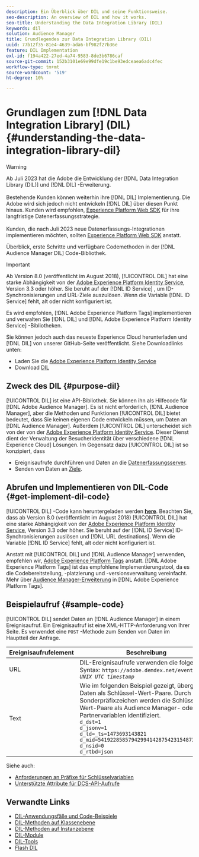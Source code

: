 ```yaml
---
description: Ein Überblick über DIL und seine Funktionsweise.
seo-description: An overview of DIL and how it works.
seo-title: Understanding the Data Integration Library (DIL)
keywords: dil
solution: Audience Manager
title: Grundlegendes zur Data Integration Library (DIL)
uuid: 77b12f35-81e4-4639-ada6-bf982f27b36e
feature: DIL Implementation
exl-id: f194a422-27ed-4a74-9583-8de3b6786caf
source-git-commit: 152b3101e69e99dfe19c1be93edceaea6adc4fec
workflow-type: tm+mt
source-wordcount: '519'
ht-degree: 10%

---
```


# Grundlagen zum [!DNL Data Integration Library] (DIL){#understanding-the-data-integration-library-dil}

>[!WARNING]
>
>Ab Juli 2023 hat die Adobe die Entwicklung der [!DNL Data Integration Library (DIL)] und [!DNL DIL] -Erweiterung.
><br><br>
>Bestehende Kunden können weiterhin ihre [!DNL DIL] Implementierung. Die Adobe wird sich jedoch nicht entwickeln [!DNL DIL] über diesen Punkt hinaus. Kunden wird empfohlen, [Experience Platform Web SDK](https://experienceleague.adobe.com/docs/experience-platform/edge/home.html?lang=en) für ihre langfristige Datenerfassungsstrategie.
><br><br>
>Kunden, die nach Juli 2023 neue Datenerfassungs-Integrationen implementieren möchten, sollten [Experience Platform Web SDK](https://experienceleague.adobe.com/docs/experience-platform/edge/home.html?lang=en) anstatt.

Überblick, erste Schritte und verfügbare Codemethoden in der [!DNL Audience Manager DIL] Code-Bibliothek.

>[!IMPORTANT]
>
>Ab Version 8.0 (veröffentlicht im August 2018), [!UICONTROL DIL] hat eine starke Abhängigkeit von der [Adobe Experience Platform Identity Service](https://experienceleague.adobe.com/docs/id-service/using/home.html), Version 3.3 oder höher. Sie beruht auf der [!DNL ID Service] , um ID-Synchronisierungen und URL-Ziele auszulösen. Wenn die Variable [!DNL ID Service] fehlt, alt oder nicht konfiguriert ist.
>
>Es wird empfohlen, [!DNL Adobe Experience Platform Tags] implementieren und verwalten Sie [!DNL DIL] und [!DNL Adobe Experience Platform Identity Service] -Bibliotheken.

Sie können jedoch auch das neueste Experience Cloud herunterladen und [!DNL DIL] von unserer GitHub-Seite veröffentlicht. Siehe Downloadlinks unten:

* Laden Sie die [Adobe Experience Platform Identity Service](https://github.com/Adobe-Marketing-Cloud/id-service/releases)
* Download [DIL](https://github.com/Adobe-Marketing-Cloud/dil/releases)

## Zweck des DIL {#purpose-dil}

[!UICONTROL DIL] ist eine API-Bibliothek. Sie können ihn als Hilfecode für [!DNL Adobe Audience Manager]. Es ist nicht erforderlich, [!DNL Audience Manager], aber die Methoden und Funktionen [!UICONTROL DIL] bietet bedeutet, dass Sie keinen eigenen Code entwickeln müssen, um Daten an [!DNL Audience Manager]. Außerdem [!UICONTROL DIL] unterscheidet sich von der von der [Adobe Experience Platform Identity Service](https://experienceleague.adobe.com/docs/id-service/using/home.html). Dieser Dienst dient der Verwaltung der Besucheridentität über verschiedene [!DNL Experience Cloud] Lösungen. Im Gegensatz dazu [!UICONTROL DIL] ist so konzipiert, dass

* Ereignisaufrufe durchführen und Daten an die [Datenerfassungsserver](../reference/system-components/components-data-collection.md).
* Senden von Daten an [Ziele](../features/destinations/destinations.md).

## Abrufen und Implementieren von DIL-Code {#get-implement-dil-code}

[!UICONTROL DIL] -Code kann heruntergeladen werden **[here](https://github.com/Adobe-Marketing-Cloud/dil/releases)**. Beachten Sie, dass ab Version 8.0 (veröffentlicht im August 2018) [!UICONTROL DIL] hat eine starke Abhängigkeit von der [Adobe Experience Platform Identity Service](https://experienceleague.adobe.com/docs/id-service/using/home.html), Version 3.3 oder höher. Sie beruht auf der [!DNL ID Service] ID-Synchronisierungen auslösen und [!DNL URL destinations]. Wenn die Variable [!DNL ID Service] fehlt, alt oder nicht konfiguriert ist.

Anstatt mit [!UICONTROL DIL] und [!DNL Audience Manager] verwenden, empfehlen wir, [Adobe Experience Platform Tags](https://experienceleague.adobe.com/docs/experience-platform/tags/home.html) anstatt. [!DNL Adobe Experience Platform Tags] ist das empfohlene Implementierungstool, da es die Codebereitstellung, -platzierung und -versionsverwaltung vereinfacht. Mehr über [Audience Manager-Erweiterung](https://experienceleague.adobe.com/docs/experience-platform/tags/extensions/adobe/audience-manager/overview.html) in [!DNL Adobe Experience Platform Tags].

## Beispielaufruf {#sample-code}

[!UICONTROL DIL] sendet Daten an [!DNL Audience Manager] in einem Ereignisaufruf. Ein Ereignisaufruf ist eine XML-HTTP-Anforderung von Ihrer Seite. Es verwendet eine `POST` -Methode zum Senden von Daten im Hauptteil der Anfrage.

| Ereignisaufrufelement | Beschreibung |
|--- |--- |
| URL | DIL-Ereignisaufrufe verwenden die folgende Syntax: `https://adobe.demdex.net/event?_ts =` *`UNIX UTC timestamp`* |
| Text | Wie im folgenden Beispiel gezeigt, übergibt DIL Daten als Schlüssel-Wert-Paare. Durch Sonderpräfixzeichen werden die Schlüssel-Wert-Paare als Audience Manager- oder Partnervariablen identifiziert.<br>`d_dst=1`<br>`d_jsonv=1`<br>`d_ld=_ts=1473693143821`<br>`d_mid=54192285857942994142875423154873503351`<br>`d_nsid=0`<br>`d_rtbd=json`<br> |

Siehe auch:
* [Anforderungen an Präfixe für Schlüsselvariablen](../features/traits/trait-variable-prefixes.md)
* [Unterstützte Attribute für DCS-API-Aufrufe](../api/dcs-intro/dcs-api-reference/dcs-keys.md)

## Verwandte Links

* [DIL-Anwendungsfälle und Code-Beispiele](/help/using/dil/dil-use-cases.md)
* [DIL-Methoden auf Klassenebene ](/help/using/dil/dil-class-overview/dil-start.md)
* [DIL-Methoden auf Instanzebene](/help/using/dil/dil-instance-methods.md)
* [DIL-Module](/help/using/dil/dil-modules.md)
* [DIL-Tools](/help/using/dil/dil-tools.md)
* [Flash DIL](/help/using/dil/dil-flash.md)
